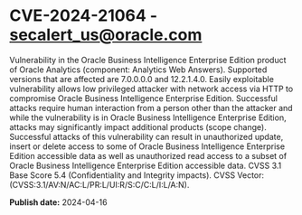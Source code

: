 # CVE-2024-21064 - secalert_us@oracle.com

Vulnerability in the Oracle Business Intelligence Enterprise Edition product of Oracle Analytics (component: Analytics Web Answers).  Supported versions that are affected are 7.0.0.0.0 and  12.2.1.4.0. Easily exploitable vulnerability allows low privileged attacker with network access via HTTP to compromise Oracle Business Intelligence Enterprise Edition.  Successful attacks require human interaction from a person other than the attacker and while the vulnerability is in Oracle Business Intelligence Enterprise Edition, attacks may significantly impact additional products (scope change). Successful attacks of this vulnerability can result in  unauthorized update, insert or delete access to some of Oracle Business Intelligence Enterprise Edition accessible data as well as  unauthorized read access to a subset of Oracle Business Intelligence Enterprise Edition accessible data. CVSS 3.1 Base Score 5.4 (Confidentiality and Integrity impacts).  CVSS Vector: (CVSS:3.1/AV:N/AC:L/PR:L/UI:R/S:C/C:L/I:L/A:N).

**Publish date:** 2024-04-16
